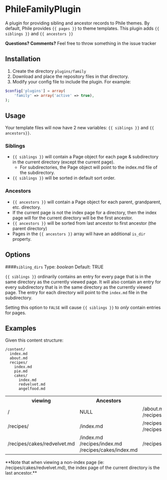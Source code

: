 # PhileFamilyPlugin
A plugin for providing sibling and ancestor records to Phile themes.  By default, Phile provides `{{ pages }}` to theme templates.  This plugin adds `{{ siblings }}` and `{{ ancestors }}`

**Questions? Comments?** Feel free to throw something in the issue tracker

## Installation
1. Create the directory `plugins/family`
2. Download and place  the repository files in that directory.
3. Modify your config file to include the plugin.  For example:

```php
$config['plugins'] = array(
	'family' => array('active' => true),
);
```

## Usage
Your template files will now have 2 new variables: `{{ siblings }}` and `{{ ancestors}}`.  

### Siblings
* `{{ siblings }}` will contain a Page object for each page & subdirectory in the current directory (except the current page).  
  * For subdirectories, the Page object will point to the index.md file of the subdirectory.  
* `{{ siblings }}` will be sorted in default sort order.

### Ancestors
* `{{ ancestors }}` will contain a Page object for each parent, grandparent, etc. directory.
* If the current page is not the index page for a directory, then the index page will for the current directory will be the first ancestor.
* `{{ ancestors }}` will be sorted from last ancestor to first ancestor (the parent directory)
* Pages in the `{{ ancestors }}` array will have an additional `is_dir` property.

## Options

####`sibling_dirs`
Type: *boolean*
Default: TRUE

`{{ siblings }}` ordinarily contains an entry for every page that is in the same directory as the currently viewed page.  It will also contain an entry for every subdirectory that is in the same directory as the currently viewed page.  The entry for each directory will point to the `index.md` file in the subdirectory.

Setting this option to `FALSE` will cause `{{ siblings }}` to *only* contain entries for pages.

## Examples

Given this content structure:

```
/content/
  index.md
  about.md
  recipes/
    index.md
    pie.md
    cakes/
      index.md
      redvelvet.md
      angelfood.md
```

<table>
  <tr>
    <th>
      viewing
    </th>
    <th>
      Ancestors
    </th>
    <th>
      Siblings
    </th>
  </tr>
  <tr>
    <td>/</td>
    <td>
      NULL
    </td>
    <td>
      /about.md<br />
      /recipes/index.md
    </td>
  </tr>
  <tr>
    <td>/recipes/</td>
    <td>/index.md</td>
    <td>
      /recipes/pie.md<br />
      /recipes/cakes/index.md
    </td>
  </tr>
  <tr>
    <td>/recipes/cakes/redvelvet.md</td>
    <td>
      /index.md<br />
      /recipes/index.md<br />
      /recipes/cakes/index.md      
    </td>
    <td>
      /recipes/cakes/angelfood.md
    </td>
  </tr>
</table>
**Note that when viewing a non-index page (ie: /recipes/cakes/redvelvet.md), the index page of the current directory is the last ancestor.**
